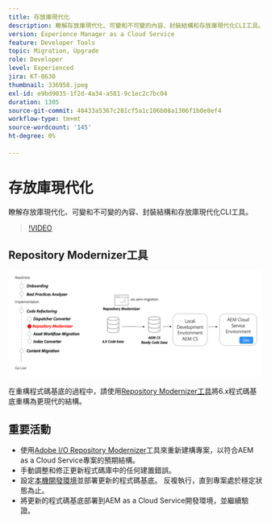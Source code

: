 ```yaml
---
title: 存放庫現代化
description: 瞭解存放庫現代化、可變和不可變的內容、封裝結構和存放庫現代化CLI工具。
version: Experience Manager as a Cloud Service
feature: Developer Tools
topic: Migration, Upgrade
role: Developer
level: Experienced
jira: KT-8630
thumbnail: 336958.jpeg
exl-id: e9bd9035-1f2d-4a34-a581-9c1ec2c7bc04
duration: 1305
source-git-commit: 48433a5367c281cf5a1c106b08a1306f1b0e8ef4
workflow-type: tm+mt
source-wordcount: '145'
ht-degree: 0%

---
```


# 存放庫現代化

瞭解存放庫現代化、可變和不可變的內容、封裝結構和存放庫現代化CLI工具。

>[!VIDEO](https://video.tv.adobe.com/v/3454803?quality=12&learn=on&captions=chi_hant)

## Repository Modernizer工具

![儲存庫現代化工具](./assets/repository-modernizer.png)

在重構程式碼基底的過程中，請使用[Repository Modernizer工具](https://experienceleague.adobe.com/docs/experience-manager-cloud-service/moving/refactoring-tools/repo-modernizer.html?lang=zh-Hant)將6.x程式碼基底重構為更現代的結構。

## 重要活動

* 使用[Adobe I/O Repository Modernizer](https://github.com/adobe/aio-cli-plugin-aem-cloud-service-migration#command-aio-aem-migrationrepository-modernizer)工具來重新建構專案，以符合AEM as a Cloud Service專案的預期結構。
* 手動調整和修正更新程式碼庫中的任何建置錯誤。
* 設定[本機開發環境](https://experienceleague.adobe.com/docs/experience-manager-learn/cloud-service/local-development-environment-set-up/overview.html?lang=zh-Hant)並部署更新的程式碼基底。 反複執行，直到專案處於穩定狀態為止。
* 將更新的程式碼基底部署到AEM as a Cloud Service開發環境，並繼續驗證。

